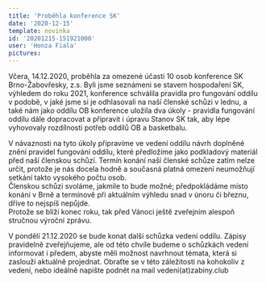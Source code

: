 ```yaml
---
title: 'Proběhla konference SK'
date: '2020-12-15'
template: novinka
id: '20201215-151921000'
user: 'Honza Fiala'
pictures:
---
```

Včera, 14.12.2020, proběhla za omezené účasti 10 osob konference SK Brno-Žabovřesky, z.s. Byli jsme seznámeni se stavem hospodaření SK, výhledem do roku 2021, konference schválila pravidla pro fungování oddílu v podobě, v jaké jsme si je odhlasovali na naší členské schůzi v lednu, a také nám jako oddílu OB konference uložila dva úkoly - pravidla fungování oddílu dále dopracovat a připravit i úpravu Stanov SK tak, aby lépe vyhovovaly rozdílnosti potřeb oddílů OB a basketbalu.

V návaznosti na tyto úkoly připravíme ve vedení oddílu návrh doplněné znění pravidel fungování oddílu, které předložíme jako podkladový materiál před naší členskou schůzí. Termín konání naší členské schůze zatím nelze určit, protože je nás docela hodně a současná platná omezení neumožňují setkání takto vysokého počtu osob.  
Členskou schůzi svoláme, jakmile to bude možné; předpokládáme místo konání v Brně a termínově při aktuálním výhledu snad v únoru či březnu, dříve to nejspíš nepůjde.  
Protože se blíží konec roku, tak před Vánoci ještě zveřejním alespoň stručnou výroční zprávu.

V pondělí 21.12.2020 se bude konat další schůzka vedení oddílu. Zápisy pravidelně zveřejňujeme, ale od této chvíle budeme o schůzkách vedení informovat i předem, abyste měli možnost navrhnout témata, která si zaslouží aktuálně projednat. Obraťte se v této záležitosti na kohokoliv z vedení, nebo ideálně napište podnět na mail vedeni(at)zabiny.club
